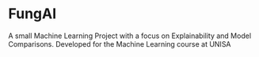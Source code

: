 # FungAI

A small Machine Learning Project with a focus on Explainability and Model Comparisons.
Developed for the Machine Learning course at UNISA
